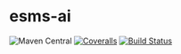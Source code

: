 # esms-ai


![Maven Central](https://img.shields.io/maven-central/v/com.github.lstephen/esms-ai.svg?style=plastic) [![Coveralls](https://img.shields.io/coveralls/lstephen/esms-ai/develop.svg?style=plastic)](https://coveralls.io/r/lstephen/ai-search?branch=develop) [![Build Status](https://semaphoreapp.com/api/v1/projects/57df263a-eff9-48f8-ab45-be57d14724cd/358164/shields_badge.svg)](https://semaphoreapp.com/levi-stephen/esms-ai)
